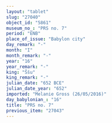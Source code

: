 ```yaml
---
layout: "tablet"
slug: "27040"
object_id: "5861"
museum_no_: "PRS no. 7"
period: "ENB"
place_of_issue: "Babylon city"
day_remark: "-"
month: "I"
month_remark: "-"
year: "16"
year_remark: "-"
king: "Ššu"
king_remark: "-"
julian_date: "652 BCE"
julian_date_year: "652"
imported: "Melanie Gross (26/05/2016)"
day_babylonian_: "16"
title: "PRS no. 7"
previous_item: "27043"
---
```

